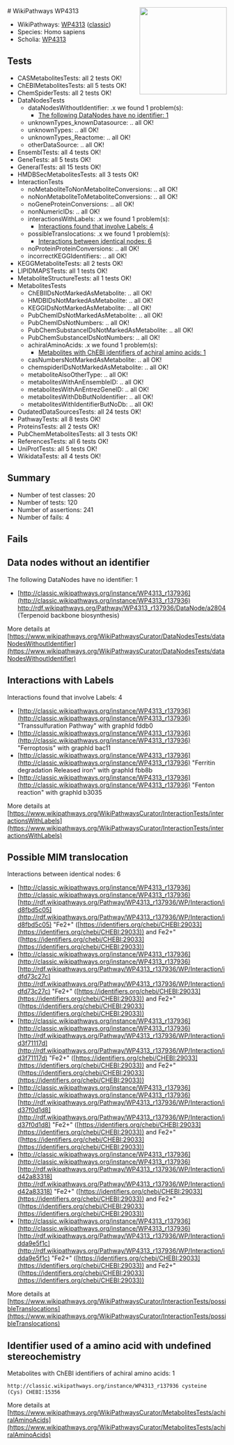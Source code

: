 <img style="float: right; width: 200px" src="https://upload.wikimedia.org/wikipedia/commons/thumb/8/83/Wplogo_with_text_500.png/640px-Wplogo_with_text_500.png" />
# WikiPathways WP4313

* WikiPathways: [WP4313](https://wikipathways.org/pathways/WP4313) ([classic](https://classic.wikipathways.org/instance/WP4313))
* Species: Homo sapiens
* Scholia: [WP4313](https://scholia.toolforge.org/wikipathways/WP4313)
## Tests
* CASMetabolitesTests: all 2 tests OK!
* ChEBIMetabolitesTests: all 5 tests OK!
* ChemSpiderTests: all 2 tests OK!
* DataNodesTests
    * dataNodesWithoutIdentifier: .x we found 1 problem(s):
        * [The following DataNodes have no identifier: 1](#d2d32fa0)
    * unknownTypes_knownDatasource: .. all OK!
    * unknownTypes: .. all OK!
    * unknownTypes_Reactome: .. all OK!
    * otherDataSource: .. all OK!
* EnsemblTests: all 4 tests OK!
* GeneTests: all 5 tests OK!
* GeneralTests: all 15 tests OK!
* HMDBSecMetabolitesTests: all 3 tests OK!
* InteractionTests
    * noMetaboliteToNonMetaboliteConversions: .. all OK!
    * noNonMetaboliteToMetaboliteConversions: .. all OK!
    * noGeneProteinConversions: .. all OK!
    * nonNumericIDs: .. all OK!
    * interactionsWithLabels: .x we found 1 problem(s):
        * [Interactions found that involve Labels: 4](#630d267b)
    * possibleTranslocations: .x we found 1 problem(s):
        * [Interactions between identical nodes: 6](#1c11820b)
    * noProteinProteinConversions: .. all OK!
    * incorrectKEGGIdentifiers: .. all OK!
* KEGGMetaboliteTests: all 2 tests OK!
* LIPIDMAPSTests: all 1 tests OK!
* MetaboliteStructureTests: all 1 tests OK!
* MetabolitesTests
    * ChEBIIDsNotMarkedAsMetabolite: .. all OK!
    * HMDBIDsNotMarkedAsMetabolite: .. all OK!
    * KEGGIDsNotMarkedAsMetabolite: .. all OK!
    * PubChemIDsNotMarkedAsMetabolite: .. all OK!
    * PubChemIDsNotNumbers: .. all OK!
    * PubChemSubstanceIDsNotMarkedAsMetabolite: .. all OK!
    * PubChemSubstanceIDsNotNumbers: .. all OK!
    * achiralAminoAcids: .x we found 1 problem(s):
        * [Metabolites with ChEBI identifiers of achiral amino acids: 1](#9c17608e)
    * casNumbersNotMarkedAsMetabolite: .. all OK!
    * chemspiderIDsNotMarkedAsMetabolite: .. all OK!
    * metaboliteAlsoOtherType: .. all OK!
    * metabolitesWithAnEnsembleID: .. all OK!
    * metabolitesWithAnEntrezGeneID: .. all OK!
    * metabolitesWithDbButNoIdentifier: .. all OK!
    * metabolitesWithIdentifierButNoDb: .. all OK!
* OudatedDataSourcesTests: all 24 tests OK!
* PathwayTests: all 8 tests OK!
* ProteinsTests: all 2 tests OK!
* PubChemMetabolitesTests: all 3 tests OK!
* ReferencesTests: all 6 tests OK!
* UniProtTests: all 5 tests OK!
* WikidataTests: all 4 tests OK!


## Summary

* Number of test classes: 20
* Number of tests: 120
* Number of assertions: 241
* Number of fails: 4

## Fails

<a name="d2d32fa0" />

## Data nodes without an identifier

The following DataNodes have no identifier: 1

* [http://classic.wikipathways.org/instance/WP4313_r137936](http://classic.wikipathways.org/instance/WP4313_r137936) http://rdf.wikipathways.org/Pathway/WP4313_r137936/DataNode/a2804 (Terpenoid backbone
biosynthesis)


More details at [https://www.wikipathways.org/WikiPathwaysCurator/DataNodesTests/dataNodesWithoutIdentifier](https://www.wikipathways.org/WikiPathwaysCurator/DataNodesTests/dataNodesWithoutIdentifier)

<a name="630d267b" />

## Interactions with Labels

Interactions found that involve Labels: 4

* [http://classic.wikipathways.org/instance/WP4313_r137936](http://classic.wikipathways.org/instance/WP4313_r137936) "Transsulfuration Pathway" with graphId fddb0
* [http://classic.wikipathways.org/instance/WP4313_r137936](http://classic.wikipathways.org/instance/WP4313_r137936) "Ferroptosis" with graphId bac11
* [http://classic.wikipathways.org/instance/WP4313_r137936](http://classic.wikipathways.org/instance/WP4313_r137936) "Ferritin degradation
Released iron" with graphId fbb8b
* [http://classic.wikipathways.org/instance/WP4313_r137936](http://classic.wikipathways.org/instance/WP4313_r137936) "Fenton reaction" with graphId b3035


More details at [https://www.wikipathways.org/WikiPathwaysCurator/InteractionTests/interactionsWithLabels](https://www.wikipathways.org/WikiPathwaysCurator/InteractionTests/interactionsWithLabels)

<a name="1c11820b" />

## Possible MIM translocation

Interactions between identical nodes: 6

* [http://classic.wikipathways.org/instance/WP4313_r137936](http://classic.wikipathways.org/instance/WP4313_r137936) [http://rdf.wikipathways.org/Pathway/WP4313_r137936/WP/Interaction/id8fbd5c05](http://rdf.wikipathways.org/Pathway/WP4313_r137936/WP/Interaction/id8fbd5c05) "Fe2+" ([https://identifiers.org/chebi/CHEBI:29033](https://identifiers.org/chebi/CHEBI:29033)) and 
Fe2+" ([https://identifiers.org/chebi/CHEBI:29033](https://identifiers.org/chebi/CHEBI:29033))
* [http://classic.wikipathways.org/instance/WP4313_r137936](http://classic.wikipathways.org/instance/WP4313_r137936) [http://rdf.wikipathways.org/Pathway/WP4313_r137936/WP/Interaction/idfd73c27c](http://rdf.wikipathways.org/Pathway/WP4313_r137936/WP/Interaction/idfd73c27c) "Fe2+" ([https://identifiers.org/chebi/CHEBI:29033](https://identifiers.org/chebi/CHEBI:29033)) and 
Fe2+" ([https://identifiers.org/chebi/CHEBI:29033](https://identifiers.org/chebi/CHEBI:29033))
* [http://classic.wikipathways.org/instance/WP4313_r137936](http://classic.wikipathways.org/instance/WP4313_r137936) [http://rdf.wikipathways.org/Pathway/WP4313_r137936/WP/Interaction/id3f71117d](http://rdf.wikipathways.org/Pathway/WP4313_r137936/WP/Interaction/id3f71117d) "Fe2+" ([https://identifiers.org/chebi/CHEBI:29033](https://identifiers.org/chebi/CHEBI:29033)) and 
Fe2+" ([https://identifiers.org/chebi/CHEBI:29033](https://identifiers.org/chebi/CHEBI:29033))
* [http://classic.wikipathways.org/instance/WP4313_r137936](http://classic.wikipathways.org/instance/WP4313_r137936) [http://rdf.wikipathways.org/Pathway/WP4313_r137936/WP/Interaction/id37f0d1d8](http://rdf.wikipathways.org/Pathway/WP4313_r137936/WP/Interaction/id37f0d1d8) "Fe2+" ([https://identifiers.org/chebi/CHEBI:29033](https://identifiers.org/chebi/CHEBI:29033)) and 
Fe2+" ([https://identifiers.org/chebi/CHEBI:29033](https://identifiers.org/chebi/CHEBI:29033))
* [http://classic.wikipathways.org/instance/WP4313_r137936](http://classic.wikipathways.org/instance/WP4313_r137936) [http://rdf.wikipathways.org/Pathway/WP4313_r137936/WP/Interaction/id42a83318](http://rdf.wikipathways.org/Pathway/WP4313_r137936/WP/Interaction/id42a83318) "Fe2+" ([https://identifiers.org/chebi/CHEBI:29033](https://identifiers.org/chebi/CHEBI:29033)) and 
Fe2+" ([https://identifiers.org/chebi/CHEBI:29033](https://identifiers.org/chebi/CHEBI:29033))
* [http://classic.wikipathways.org/instance/WP4313_r137936](http://classic.wikipathways.org/instance/WP4313_r137936) [http://rdf.wikipathways.org/Pathway/WP4313_r137936/WP/Interaction/idda9e5f1c](http://rdf.wikipathways.org/Pathway/WP4313_r137936/WP/Interaction/idda9e5f1c) "Fe2+" ([https://identifiers.org/chebi/CHEBI:29033](https://identifiers.org/chebi/CHEBI:29033)) and 
Fe2+" ([https://identifiers.org/chebi/CHEBI:29033](https://identifiers.org/chebi/CHEBI:29033))


More details at [https://www.wikipathways.org/WikiPathwaysCurator/InteractionTests/possibleTranslocations](https://www.wikipathways.org/WikiPathwaysCurator/InteractionTests/possibleTranslocations)

<a name="9c17608e" />

## Identifier used of a amino acid with undefined stereochemistry

Metabolites with ChEBI identifiers of achiral amino acids: 1
```
http://classic.wikipathways.org/instance/WP4313_r137936 cysteine  (Cys) CHEBI:15356
```

More details at [https://www.wikipathways.org/WikiPathwaysCurator/MetabolitesTests/achiralAminoAcids](https://www.wikipathways.org/WikiPathwaysCurator/MetabolitesTests/achiralAminoAcids)

